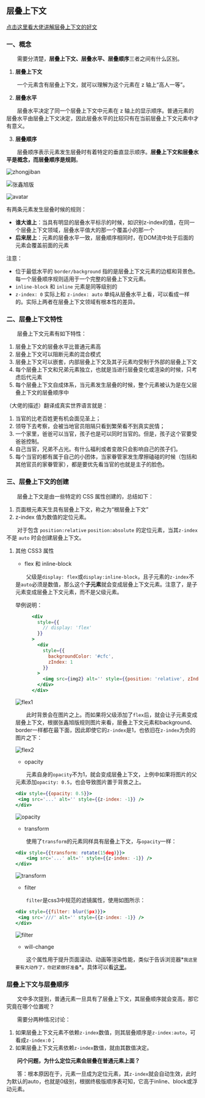 ## **层叠上下文**

[点击这里看大佬讲解层叠上下文的好文](https://www.zhangxinxu.com/wordpress/2016/01/understand-css-stacking-context-order-z-index/)

### **一、概念**

&emsp;&emsp;需要分清楚，**层叠上下文、层叠水平、层叠顺序**三者之间有什么区别。

1. **层叠上下文**

&emsp;&emsp;一个元素含有层叠上下文，就可以理解为这个元素在 z 轴上“高人一等”。

2. **层叠水平**

&emsp;&emsp;层叠水平决定了同一个层叠上下文中元素在 z 轴上的显示顺序。普通元素的层叠水平由层叠上下文决定，因此层叠水平的比较只有在当前层叠上下文元素中才有意义。

3. **层叠顺序**

&emsp;&emsp;层叠顺序表示元素发生层叠时有着特定的垂直显示顺序。**层叠上下文和层叠水平是概念，而层叠顺序是规则**。

![zhongjiban](./img/张鑫旭终极版.png)

![张鑫旭版](./img/张鑫旭版.png)

![avatar](./img/stacking-order.png)

有两条元素发生层叠时候的规则：

- **谁大谁上**：当具有明显的层叠水平标示的时候，如识别z-index的值，在同一个层叠上下文领域，层叠水平值大的那一个覆盖小的那一个
- **后来居上**：元素的层叠水平一致，层叠顺序相同时，在DOM流中处于后面的元素会覆盖前面的元素

注意：

- 位于最低水平的 `border/background` 指的是层叠上下文元素的边框和背景色。每一个层叠顺序规则适用于一个完整的层叠上下文元素。
- `inline-block` 和 `inline` 元素是同等级别的
- `z-index: 0` 实际上和 `z-index: auto` 单纯从层叠水平上看，可以看成一样的。实际上两者在层叠上下文领域有根本性的差异。

### **二、层叠上下文特性**

&emsp;&emsp;层叠上下文元素有如下特性：
1. 层叠上下文的层叠水平比普通元素高
2. 层叠上下文可以阻断元素的混合模式
3. 层叠上下文可以嵌套，内部层叠上下文及其子元素均受制于外部的层叠上下文
4. 每个层叠上下文和兄弟元素独立，也就是当进行层叠变化或渲染的时候，只考虑后代元素
5. 每个层叠上下文自成体系，当元素发生层叠的时候，整个元素被认为是在父层叠上下文的层叠顺序中

（大佬的描述）翻译成真实世界语言就是：

1. 当官的比老百姓更有机会面见圣上；
2. 领导下去考察，会被当地官员阻隔只看到繁荣看不到真实民情；
3. 一个家里，爸爸可以当官，孩子也是可以同时当官的。但是，孩子这个官要受爸爸控制。
4. 自己当官，兄弟不占光。有什么福利或者变故只会影响自己的孩子们。
5. 每个当官的都有属于自己的小团体，当家眷管家发生摩擦磕碰的时候（包括和其他官员的家眷管家），都是要优先看当官的也就是主子的脸色。

### **三、层叠上下文的创建**

&emsp;&emsp;层叠上下文是由一些特定的 CSS 属性创建的，总结如下：
1. 页面根元素天生具有层叠上下文，称之为“根层叠上下文”
2. z-index 值为数值的定位元素。

&emsp;&emsp;对于包含 `position:relative` `position:absolute` 的定位元素，当其`z-index`不是 `auto` 时会创建层叠上下文。

1. 其他 CSS3 属性

   - flex 和 inline-block

   &emsp;&emsp;父级是`display: flex`或`display:inline-block`，且子元素的`z-index`不是`auto`必须是数值，那么这个**子元素**就会变成层叠上下文元素。注意了，是子元素变成层叠上下文元素，而不是父级元素。

   举例说明：

   ```jsx
         <div
           style={{
             // display: 'flex'
           }}
         >
           <div
             style={{
               backgroundColor: '#cfc',
               zIndex: 1
             }}
           >
             <img src={img2} alt='' style={{position: 'relative', zIndex: -1, width: 1600, height: 900}} />
           </div>
         </div>
   ```

   ![flex1](./img/flex1.png)

   &emsp;&emsp;此时背景会在图片之上。而如果将父级添加了`flex`后，就会让子元素变成层叠上下文，根据张鑫旭版规则图片来看，层叠上下文元素和background、border一样都在最下面，因此即使它的`z-index`是1，也依旧在`z-index`为负的图片之下：

   ![flex2](./img/flex2.png)

   - opacity

   &emsp;&emsp;元素自身的`opacity`不为1，就会变成层叠上下文，上例中如果将图片的父元素添加`opacity: 0.5`，也会导致图片置于背景之上。

   ```jsx
   <div style={{opacity: 0.5}}>
   	<img src='...' alt='' style={{z-index: -1}} />
   </div>
   ```

   ![opacity](./img/opacity.png)

   - transform

   &emsp;&emsp;使用了`transform`的元素同样具有层叠上下文，与`opacity`一样：

   ```jsx
   <div style={{transform: rotate(15deg)}}>
       <img src='...' alt='' style={{z-index: -1}} />
   </div>
   ```

   ![transform](./img/transform.png)

   - filter

   &emsp;&emsp;`filter`是css3中规范的滤镜属性，使用如图所示：

   ```jsx
   <div style={{filter: blur(5px)}}>
   	<img src='///' alt='' style={{z-index: -1}}	/>
   </div>
   ```

   ![filter](./img/filter.png)

   - will-change

   &emsp;&emsp;这个属性用于提升页面滚动、动画等渲染性能，类似于告诉浏览器*`我这里要有大动作了，你赶紧做好准备`*。具体可以看[这里](https://www.zhangxinxu.com/wordpress/2015/11/css3-will-change-improve-paint/)。

### **层叠上下文与层叠顺序**

&emsp;&emsp;文中多次提到，普通元素一旦具有了层叠上下文，其层叠顺序就会变高，那它究竟在哪个位置呢？

&emsp;&emsp;需要分两种情况讨论：

1. 如果层叠上下文元素不依赖`z-index`数值，则其层叠顺序是`z-index:auto`，可看成`z-index:0`；
2. 如果层叠上下文元素依赖`z-index`数值，就由其数值决定。

&emsp;&emsp;**问个问题，为什么定位元素会层叠在普通元素上面？**

&emsp;&emsp;答：根本原因在于，元素一旦成为定位元素，其`z-index`就会自动生效，此时为默认的auto，也就是0级别，根据终极版顺序表可知，它高于inline、block或浮动元素。
